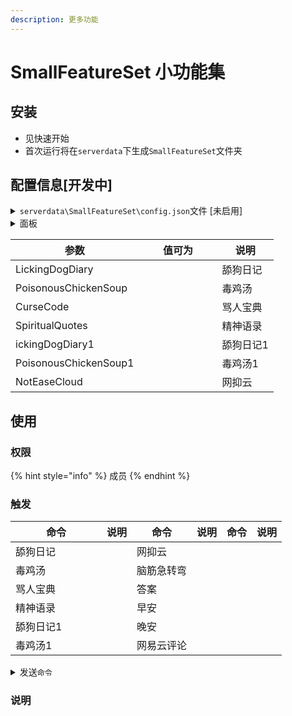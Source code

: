 ```yaml
---
description: 更多功能
---
```


# SmallFeatureSet 小功能集

## 安装

* 见快速开始
* 首次运行将在`serverdata`下生成`SmallFeatureSet`文件夹

## 配置信息\[开发中]

<details>

<summary><code>serverdata\SmallFeatureSet\config.json</code>文件 [未启用]</summary>

```json
{
  "LickingDogDiary": true,
  "PoisonousChickenSoup": true,
  "CurseCode": true,
  "SpiritualQuotes": true,
  "LickingDogDiary1": true,
  "PoisonousChickenSoup1": true,
  "NotEaseCloud": true
}
```

</details>

<details>

<summary>面板</summary>



</details>

<table><thead><tr><th width="189">参数</th><th width="109">值可为</th><th>说明</th></tr></thead><tbody><tr><td>LickingDogDiary</td><td></td><td>舔狗日记</td></tr><tr><td>PoisonousChickenSoup</td><td></td><td>毒鸡汤</td></tr><tr><td>CurseCode</td><td></td><td>骂人宝典</td></tr><tr><td>SpiritualQuotes</td><td></td><td>精神语录</td></tr><tr><td>ickingDogDiary1</td><td></td><td>舔狗日记1</td></tr><tr><td>PoisonousChickenSoup1</td><td></td><td>毒鸡汤1</td></tr><tr><td>NotEaseCloud</td><td></td><td>网抑云</td></tr></tbody></table>

## 使用

### 权限

{% hint style="info" %}
成员
{% endhint %}

### 触发

<table><thead><tr><th width="130">命令</th><th>说明</th><th>命令</th><th>说明</th><th>命令</th><th>说明</th></tr></thead><tbody><tr><td>舔狗日记</td><td></td><td>网抑云</td><td></td><td></td><td></td></tr><tr><td>毒鸡汤</td><td></td><td>脑筋急转弯</td><td></td><td></td><td></td></tr><tr><td>骂人宝典</td><td></td><td>答案</td><td></td><td></td><td></td></tr><tr><td>精神语录</td><td></td><td>早安</td><td></td><td></td><td></td></tr><tr><td>舔狗日记1</td><td></td><td>晚安</td><td></td><td></td><td></td></tr><tr><td>毒鸡汤1</td><td></td><td>网易云评论</td><td></td><td></td><td></td></tr></tbody></table>

<details>

<summary> 发送<code>命令</code></summary>



</details>

### 说明

